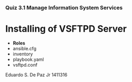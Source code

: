 ### Quiz 3.1 Manage Information System Services

# Installing of VSFTPD Server

* **Roles**
* ansible.cfg
* inventory
* playbook.yaml
* vsftpd.conf


Eduardo S. De Paz Jr
1411316

